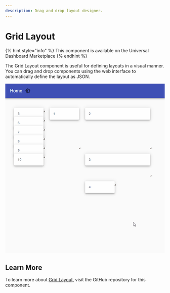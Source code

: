 ```yaml
---
description: Drag and drop layout designer.
---
```


# Grid Layout

{% hint style="info" %}
This component is available on the Universal Dashboard Marketplace
{% endhint %}

The Grid Layout component is useful for defining layouts in a visual manner. You can drag and drop components using the web interface to automatically define the layout as JSON. 

![](../../../.gitbook/assets/demo.gif)

## Learn More

To learn more about [Grid Layout](https://github.com/ironmansoftware/ud-gridlayout), visit the GitHub repository for this component. 

